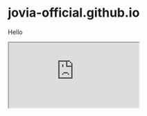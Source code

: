 # jovia-official.github.io

<p > Hello </p>

<iframe src= "https://drive.google.com/uc?export view&id=  14W176TapinMRfKlrYYW8PWKcYFS7aQqN "/>
